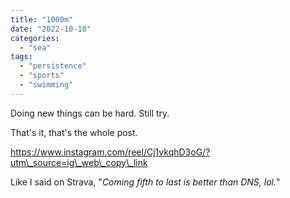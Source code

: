 ```yaml
---
title: "1000m"
date: "2022-10-18"
categories: 
  - "sea"
tags: 
  - "persistence"
  - "sports"
  - "swimming"
---
```


Doing new things can be hard. Still try.

That's it, that's the whole post.

https://www.instagram.com/reel/Cj1vkqhD3oG/?utm\_source=ig\_web\_copy\_link

Like I said on Strava, "_Coming fifth to last is better than DNS, lol._"
